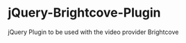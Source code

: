 jQuery-Brightcove-Plugin
========================

jQuery Plugin to be used with the video provider Brightcove
